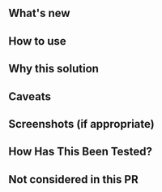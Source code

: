 <!--
README:

1)
In order to make this pull request easy to review, make sure you describe is using the template below.

2)
make sure the PR title follows the conventional commits standard (https://www.conventionalcommits.org/en/v1.0.0/#summary) as this is tightly connected to our implementation of semver and our CHANGELOG.md

Example: a new feature
feat (navigation): adding navigation component

Example: a fix
fix (footer): fix bug when changing theme on footer

3)
when merging this PR, it should be "squased and merged".


-->

## What's new

<!--- Describe your changes in detail -->

## How to use

<!-- -If you're implementing a new feature, make sure to describe how it should be used in the future -->

## Why this solution

<!--- Why is this change required? What problem does it solve? -->

## Caveats

<!-- Describe edge cases and caveats -->

## Screenshots (if appropriate)

## How Has This Been Tested?

<!--- Please describe in detail how you tested your changes. -->
<!--- Include details of your testing environment, and the tests you ran to -->
<!--- see how your change affects other areas of the code, etc. -->

## Not considered in this PR

<!--- Make sure to explain what that PR doesn't include -->
